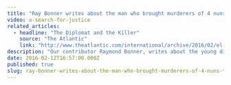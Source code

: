 ```yaml
---
title: "Ray Bonner writes about the man who brought murderers of 4 nuns to justice"
video: a-search-for-justice
related_articles:
  - headline: "The Diplomat and the Killer"
    source: "The Atlantic"
    link: "http://www.theatlantic.com/international/archive/2016/02/el-salvador-churchwomen-murders/460320/"
description: "Our contributor Raymond Bonner, writes about the young diplomat who risked his life to find out who murdered four nuns in El Salvador. But guess where the men who ordered the killings wound up living? Watch _A Search for Justice._"
date: 2016-02-12T16:57:00.000Z
published: true
slug: ray-bonner-writes-about-the-man-who-brought-murderers-of-4-nuns-to-justice
---
```


